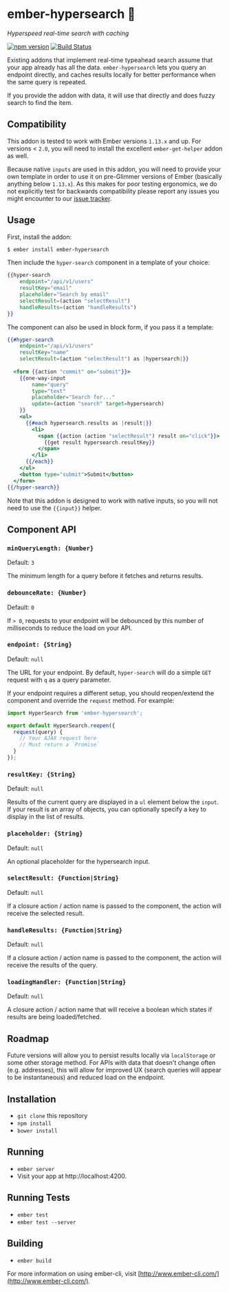 # ember-hypersearch :dash:
*Hyperspeed real-time search with caching*

[![npm version](https://badge.fury.io/js/ember-hypersearch.svg)](https://badge.fury.io/js/ember-hypersearch) [![Build Status](https://travis-ci.org/Artistan/ember-hypersearch.svg?branch=develop)](https://travis-ci.org/Artistan/ember-hypersearch)

Existing addons that implement real-time typeahead search assume that your app already has all the data. `ember-hypersearch` lets you query an endpoint directly, and caches results locally for better performance when the same query is repeated.

If you provide the addon with data, it will use that directly and does fuzzy search to find the item.

## Compatibility

This addon is tested to work with Ember versions `1.13.x` and up. For versions < `2.0`, you will need to install the excellent `ember-get-helper` addon as well.

Because native `inputs` are used in this addon, you will need to provide your own template in order to use it on pre-Glimmer versions of Ember (basically anything below `1.13.x`). As this makes for poor testing ergonomics, we do not explicitly test for backwards compatibility please report any issues you might encounter to our [issue tracker](https://www.github.com/Artistan/ember-hypersearch/issues).

## Usage

First, install the addon:

```sh
$ ember install ember-hypersearch
```

Then include the `hyper-search` component in a template of your choice:

```hbs
{{hyper-search
    endpoint="/api/v1/users"
    resultKey="email"
    placeholder="Search by email"
    selectResult=(action "selectResult")
    handleResults=(action "handleResults")
}}
```

The component can also be used in block form, if you pass it a template:

```hbs
{{#hyper-search
    endpoint="/api/v1/users"
    resultKey="name"
    selectResult=(action "selectResult") as |hypersearch|}}
  
  <form {{action "commit" on="submit"}}>
    {{one-way-input
        name="query"
        type="text"
        placeholder="Search for..."
        update=(action "search" target=hypersearch)
    }}
    <ul>
      {{#each hypersearch.results as |result|}}
        <li>
          <span {{action (action "selectResult") result on="click"}}>
            {{get result hypersearch.resultKey}}
          </span>
        </li>
      {{/each}}
    </ul>
    <button type="submit">Submit</button>
  </form>
{{/hyper-search}}
```

Note that this addon is designed to work with native inputs, so you will not need to use the `{{input}}` helper.

## Component API

### `minQueryLength: {Number}`

Default: `3`

The minimum length for a query before it fetches and returns results.

### `debounceRate: {Number}`

Default: `0`

If `> 0`, requests to your endpoint will be debounced by this number of milliseconds to reduce the load on your API.

### `endpoint: {String}`

Default: `null`

The URL for your endpoint. By default, `hyper-search` will do a simple `GET` request with `q` as a query parameter. 

If your endpoint requires a different setup, you should reopen/extend the component and override the `request` method. For example:

```js
import HyperSearch from 'ember-hypersearch';

export default HyperSearch.reopen({
  request(query) {
    // Your AJAX request here
    // Must return a `Promise`
  }
});
```

### `resultKey: {String}`

Default: `null`

Results of the current query are displayed in a `ul` element below the `input`. If your result is an array of objects, you can optionally specify a key to display in the list of results.

### `placeholder: {String}`

Default: `null`

An optional placeholder for the hypersearch input.

### `selectResult: {Function|String}`

Default: `null`

If a closure action / action name is passed to the component, the action will receive the selected result.

### `handleResults: {Function|String}`

Default: `null`

If a closure action / action name is passed to the component, the action will receive the results of the query.

### `loadingHandler: {Function|String}`

Default: `null`

A closure action / action name that will receive a boolean which states if results are being loaded/fetched.

## Roadmap

Future versions will allow you to persist results locally via `localStorage` or some other storage method. For APIs with data that doesn't change often (e.g. addresses), this will allow for improved UX (search queries will appear to be instantaneous) and reduced load on the endpoint.

## Installation

* `git clone` this repository
* `npm install`
* `bower install`

## Running

* `ember server`
* Visit your app at http://localhost:4200.

## Running Tests

* `ember test`
* `ember test --server`

## Building

* `ember build`

For more information on using ember-cli, visit [http://www.ember-cli.com/](http://www.ember-cli.com/).
